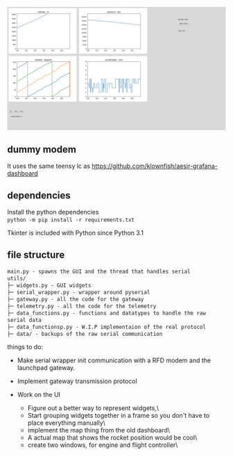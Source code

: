 ![image](docs/img.png)

## dummy modem
It uses the same teensy lc as https://github.com/klownfish/aesir-grafana-dashboard

## dependencies
Install the python dependencies\
`python -m pip install -r requirements.txt`

Tkinter is included with Python since Python 3.1

## file structure
```
main.py - spawns the GUI and the thread that handles serial
utils/
├─ widgets.py - GUI widgets
├─ serial_wrapper.py - wrapper around pyserial
├─ gateway.py - all the code for the gateway
├─ telemetry.py - all the code for the telemetry
├─ data_functions.py - functions and datatypes to handle the raw serial data
├─ data_functionsp.py - W.I.P implementaion of the real protocol
├─ data/ - backups of the raw serial communication
```
things to do:
* Make serial wrapper init communication with a RFD modem and the launchpad gateway.
* Implement gateway transmission protocol

* Work on the UI
    * Figure out a better way to represent widgets,\
    * Start grouping widgets together in a frame so you don't have to place everything manually\
    * implement the map thing from the old dashboard\
    * A actual map that shows the rocket position would be cool\
    * create two windows, for engine and flight controller\
